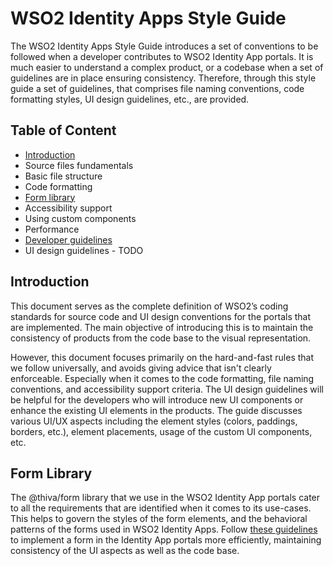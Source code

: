 # WSO2 Identity Apps Style Guide

The WSO2 Identity Apps Style Guide introduces a set of conventions to be followed when a developer contributes to WSO2 
Identity App portals. It is much easier to understand a complex product, or a codebase when a set of guidelines are in 
place ensuring consistency. Therefore, through this style guide a set of guidelines, that comprises file naming 
conventions, code formatting styles, UI design guidelines, etc., are provided.

## Table of Content

- [Introduction](#Introduction)
- Source files fundamentals
- Basic file structure
- Code formatting
- [Form library](#Form-Library)
- Accessibility support
- Using custom components
- Performance
- [Developer guidelines](https://github.com/wso2/identity-apps/blob/master/docs/DEVELOPER.md)
- UI design guidelines - TODO


## Introduction

This document serves as the complete definition of WSO2’s coding standards for source code and UI design conventions 
for the portals that are implemented. The main objective of introducing this is to maintain the consistency of products 
from the code base to the visual representation. 

However, this document focuses primarily on the hard-and-fast rules that we follow universally, and avoids giving 
advice that isn't clearly enforceable. Especially when it comes to the code formatting, file naming conventions, and 
accessibility support criteria. The UI design guidelines will be helpful for the developers who will introduce new 
UI components or enhance the existing UI elements in the products. The guide discusses various UI/UX aspects including 
the element styles (colors, paddings, borders, etc.), element placements, usage of the custom UI components, etc.

## Form Library

The @thiva/form library that we use in the WSO2 Identity App portals cater to all the requirements that are 
identified when it comes to its use-cases. This helps to govern the styles of the form elements, and the behavioral 
patterns of the forms used in WSO2 Identity Apps. Follow [these guidelines](https://github.com/wso2/identity-apps/blob/master/docs/FORMS.md) 
to implement a form in the Identity App portals more efficiently, maintaining consistency of the UI aspects as well as the 
code base.
